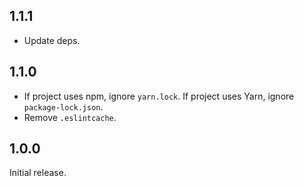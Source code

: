 ## 1.1.1

- Update deps.

## 1.1.0

- If project uses npm, ignore `yarn.lock`. If project uses Yarn, ignore `package-lock.json`.
- Remove `.eslintcache`.

## 1.0.0

Initial release.
